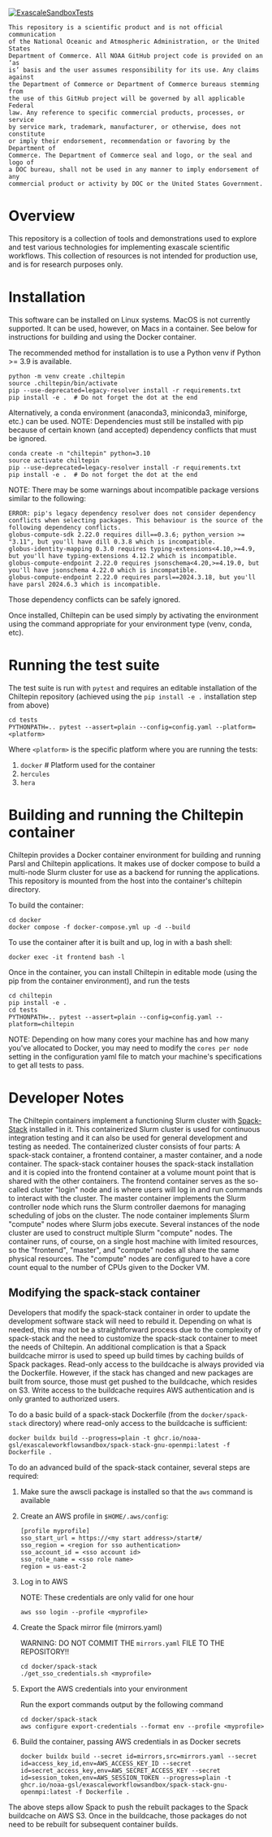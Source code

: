 [![ExascaleSandboxTests](https://github.com/NOAA-GSL/ExascaleWorkflowSandbox/actions/workflows/docker-slurm.yml/badge.svg)](https://github.com/NOAA-GSL/ExascaleWorkflowSandbox/actions/workflows/docker-slurm.yml)

```
This repository is a scientific product and is not official communication
of the National Oceanic and Atmospheric Administration, or the United States
Department of Commerce. All NOAA GitHub project code is provided on an ‘as
is’ basis and the user assumes responsibility for its use. Any claims against
the Department of Commerce or Department of Commerce bureaus stemming from
the use of this GitHub project will be governed by all applicable Federal
law. Any reference to specific commercial products, processes, or service
by service mark, trademark, manufacturer, or otherwise, does not constitute
or imply their endorsement, recommendation or favoring by the Department of
Commerce. The Department of Commerce seal and logo, or the seal and logo of
a DOC bureau, shall not be used in any manner to imply endorsement of any
commercial product or activity by DOC or the United States Government.
```

# Overview

This repository is a collection of tools and demonstrations used to explore
and test various technologies for implementing exascale scientific workflows.
This collection of resources is not intended for production use, and is for
research purposes only.

# Installation

This software can be installed on Linux systems.  MacOS is not currently
supported.  It can be used, however, on Macs in a container.  See below for
instructions for building and using the Docker container.

The recommended method for installation is to use a Python venv if
Python >= 3.9 is available.

```
python -m venv create .chiltepin
source .chiltepin/bin/activate
pip --use-deprecated=legacy-resolver install -r requirements.txt
pip install -e .  # Do not forget the dot at the end
```

Alternatively, a conda environment (anaconda3, miniconda3, miniforge, etc.)
can be used. NOTE: Dependencies must still be installed with pip because
of certain known (and accepted) dependency conflicts that must be ignored.

```
conda create -n "chiltepin" python=3.10
source activate chiltepin
pip --use-deprecated=legacy-resolver install -r requirements.txt
pip install -e .  # Do not forget the dot at the end
```

NOTE: There may be some warnings about incompatible package versions similar
to the following:

```
ERROR: pip's legacy dependency resolver does not consider dependency conflicts when selecting packages. This behaviour is the source of the following dependency conflicts.
globus-compute-sdk 2.22.0 requires dill==0.3.6; python_version >= "3.11", but you'll have dill 0.3.8 which is incompatible.
globus-identity-mapping 0.3.0 requires typing-extensions<4.10,>=4.9, but you'll have typing-extensions 4.12.2 which is incompatible.
globus-compute-endpoint 2.22.0 requires jsonschema<4.20,>=4.19.0, but you'll have jsonschema 4.22.0 which is incompatible.
globus-compute-endpoint 2.22.0 requires parsl==2024.3.18, but you'll have parsl 2024.6.3 which is incompatible.
```

Those dependency conflicts can be safely ignored.

Once installed, Chiltepin can be used simply by activating the environment using
the command appropriate for your environment type (venv, conda, etc).

# Running the test suite

The test suite is run with `pytest` and requires an editable installation of the Chiltepin
repository (achieved using the `pip install -e .` installation step from above)

```
cd tests
PYTHONPATH=.. pytest --assert=plain --config=config.yaml --platform=<platform>
```

Where `<platform>` is the specific platform where you are running the tests:

1. `docker`  #  Platform used for the container
2. `hercules`
3. `hera`

# Building and running the Chiltepin container

Chiltepin provides a Docker container environment for building and running Parsl and Chiltepin
applications. It makes use of docker compose to build a multi-node Slurm cluster for use as a
backend for running the applications.  This repository is mounted from the host into the container's
chiltepin directory.

To build the container:

```
cd docker
docker compose -f docker-compose.yml up -d --build
```

To use the container after it is built and up, log in with a bash shell:

```
docker exec -it frontend bash -l
```

Once in the container, you can install Chiltepin in editable mode (using the pip from the
container environment), and run the tests

```
cd chiltepin
pip install -e .
cd tests
PYTHONPATH=.. pytest --assert=plain --config=config.yaml --platform=chiltepin
```

NOTE: Depending on how many cores your machine has and how many you've allocated to Docker,
you may need to modify the `cores per node` setting in the configuration yaml file to match
your machine's specifications to get all tests to pass.

# Developer Notes

The Chiltepin containers implement a functioning Slurm cluster with [Spack-Stack](https://spack-stack.readthedocs.io/en/latest/)
installed in it. This containerized Slurm cluster is used for continuous integration testing and it can also be used for general
development and testing as needed.  The containerized cluster consists of four parts: A spack-stack container, a frontend
container, a master container, and a node container.  The spack-stack container houses the spack-stack installation and it is
copied into the frontend container at a volume mount point that is shared with the other containers.  The frontend container
serves as the so-called cluster "login" node and is where users will log in and run commands to interact with the cluster. The
master container implements the Slurm controller node which runs the Slurm controller daemons for managing scheduling of jobs
on the cluster.  The node container implements Slurm "compute" nodes where Slurm jobs execute.  Several instances of the node
cluster are used to construct multiple Slurm "compute" nodes.  The container runs, of course, on a single host machine with
limited resources, so the "frontend", "master", and "compute" nodes all share the same physical resources.  The "compute" nodes
are configured to have a core count equal to the number of CPUs given to the Docker VM.

## Modifying the spack-stack container
Developers that modify the spack-stack container in order to update the development software stack will need to rebuild it.
Depending on what is needed, this may not be a straightforward process due to the complexity of spack-stack and the need to
customize the spack-stack container to meet the needs of Chiltepin. An additional complication is that a Spack buildcache mirror
is used to speed up build times by caching builds of Spack packages.  Read-only access to the buildcache is always provided
via the Dockerfile.  However, if the stack has changed and new packages are built from source, those must get pushed to the
buildcache, which resides on S3.  Write access to the buildcache requires AWS authentication and is only granted to authorized
users.


To do a basic build of a spack-stack Dockerfile (from the `docker/spack-stack` directory) where read-only access to the
buildcache is sufficient:

```
docker buildx build --progress=plain -t ghcr.io/noaa-gsl/exascaleworkflowsandbox/spack-stack-gnu-openmpi:latest -f Dockerfile .
```

To do an advanced build of the spack-stack container, several steps are required:

1. Make sure the awscli package is installed so that the `aws` command is available

2. Create an AWS profile in `$HOME/.aws/config`:
    
    ```
    [profile myprofile]
    sso_start_url = https://<my start address>/start#/
    sso_region = <region for sso authentication>
    sso_account_id = <sso account id>
    sso_role_name = <sso role name>
    region = us-east-2
    ```

3. Log in to AWS
  
   NOTE: These credentials are only valid for one hour
    
    ```
    aws sso login --profile <myprofile>
    ```

4. Create the Spack mirror file (mirrors.yaml)
   
   WARNING: DO NOT COMMIT THE `mirrors.yaml` FILE TO THE REPOSITORY!!
    
    ```
    cd docker/spack-stack
    ./get_sso_credentials.sh <myprofile>
    ```

5. Export the AWS credentials into your environment
   
   Run the export commands output by the following command
    
    ```
    cd docker/spack-stack
    aws configure export-credentials --format env --profile <myprofile>
    ```  

6. Build the container, passing AWS credentials in as Docker secrets
    
    ```
    docker buildx build --secret id=mirrors,src=mirrors.yaml --secret id=access_key_id,env=AWS_ACCESS_KEY_ID --secret id=secret_access_key,env=AWS_SECRET_ACCESS_KEY --secret id=session_token,env=AWS_SESSION_TOKEN --progress=plain -t ghcr.io/noaa-gsl/exascaleworkflowsandbox/spack-stack-gnu-openmpi:latest -f Dockerfile .
    ```

The above steps allow Spack to push the rebuilt packages to the Spack buildcache on AWS S3.
Once in the buildcache, those packages do not need to be rebuilt for subsequent container
builds.
